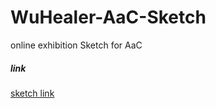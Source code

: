 # WuHealer-AaC-Sketch
online exhibition Sketch  for AaC


##### link
[sketch link](https://wufangci.github.io/WuHealer-AaC-Sketch/)
